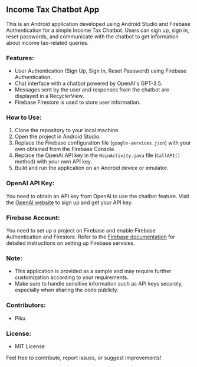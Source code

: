 ## Income Tax Chatbot App

This is an Android application developed using Android Studio and Firebase Authentication for a simple Income Tax Chatbot. Users can sign up, sign in, reset passwords, and communicate with the chatbot to get information about income tax-related queries.

### Features:
- User Authentication (Sign Up, Sign In, Reset Password) using Firebase Authentication.
- Chat interface with a chatbot powered by OpenAI's GPT-3.5.
- Messages sent by the user and responses from the chatbot are displayed in a RecyclerView.
- Firebase Firestore is used to store user information.

### How to Use:
1. Clone the repository to your local machine.
2. Open the project in Android Studio.
3. Replace the Firebase configuration file (`google-services.json`) with your own obtained from the Firebase Console.
4. Replace the OpenAI API key in the `MainActivity.java` file (`CallAPI()` method) with your own API key.
5. Build and run the application on an Android device or emulator.

### OpenAI API Key:
You need to obtain an API key from OpenAI to use the chatbot feature. Visit the [OpenAI website](https://openai.com) to sign up and get your API key.

### Firebase Account:
You need to set up a project on Firebase and enable Firebase Authentication and Firestore. Refer to the [Firebase documentation](https://firebase.google.com/docs) for detailed instructions on setting up Firebase services.

### Note:
- This application is provided as a sample and may require further customization according to your requirements.
- Make sure to handle sensitive information such as API keys securely, especially when sharing the code publicly.

### Contributors:
- Piku 

### License:
- MIT License

Feel free to contribute, report issues, or suggest improvements!
